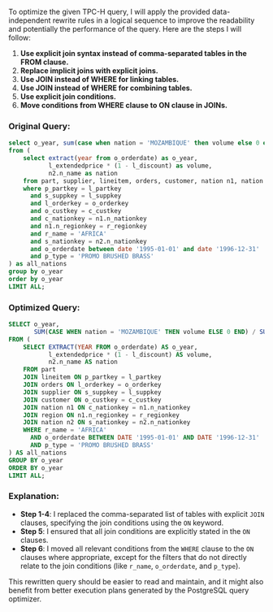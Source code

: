 To optimize the given TPC-H query, I will apply the provided data-independent rewrite rules in a logical sequence to improve the readability and potentially the performance of the query. Here are the steps I will follow:

1. **Use explicit join syntax instead of comma-separated tables in the FROM clause.**
2. **Replace implicit joins with explicit joins.**
3. **Use JOIN instead of WHERE for linking tables.**
4. **Use JOIN instead of WHERE for combining tables.**
5. **Use explicit join conditions.**
6. **Move conditions from WHERE clause to ON clause in JOINs.**

### Original Query:
```sql
select o_year, sum(case when nation = 'MOZAMBIQUE' then volume else 0 end) / sum(volume) as mkt_share 
from (
    select extract(year from o_orderdate) as o_year, 
           l_extendedprice * (1 - l_discount) as volume, 
           n2.n_name as nation 
    from part, supplier, lineitem, orders, customer, nation n1, nation n2, region 
    where p_partkey = l_partkey 
      and s_suppkey = l_suppkey 
      and l_orderkey = o_orderkey 
      and o_custkey = c_custkey 
      and c_nationkey = n1.n_nationkey 
      and n1.n_regionkey = r_regionkey 
      and r_name = 'AFRICA' 
      and s_nationkey = n2.n_nationkey 
      and o_orderdate between date '1995-01-01' and date '1996-12-31' 
      and p_type = 'PROMO BRUSHED BRASS'
) as all_nations 
group by o_year 
order by o_year 
LIMIT ALL;
```

### Optimized Query:
```sql
SELECT o_year, 
       SUM(CASE WHEN nation = 'MOZAMBIQUE' THEN volume ELSE 0 END) / SUM(volume) AS mkt_share 
FROM (
    SELECT EXTRACT(YEAR FROM o_orderdate) AS o_year, 
           l_extendedprice * (1 - l_discount) AS volume, 
           n2.n_name AS nation 
    FROM part 
    JOIN lineitem ON p_partkey = l_partkey 
    JOIN orders ON l_orderkey = o_orderkey 
    JOIN supplier ON s_suppkey = l_suppkey 
    JOIN customer ON o_custkey = c_custkey 
    JOIN nation n1 ON c_nationkey = n1.n_nationkey 
    JOIN region ON n1.n_regionkey = r_regionkey 
    JOIN nation n2 ON s_nationkey = n2.n_nationkey 
    WHERE r_name = 'AFRICA' 
      AND o_orderdate BETWEEN DATE '1995-01-01' AND DATE '1996-12-31' 
      AND p_type = 'PROMO BRUSHED BRASS'
) AS all_nations 
GROUP BY o_year 
ORDER BY o_year 
LIMIT ALL;
```

### Explanation:
- **Step 1-4**: I replaced the comma-separated list of tables with explicit `JOIN` clauses, specifying the join conditions using the `ON` keyword.
- **Step 5**: I ensured that all join conditions are explicitly stated in the `ON` clauses.
- **Step 6**: I moved all relevant conditions from the `WHERE` clause to the `ON` clauses where appropriate, except for the filters that do not directly relate to the join conditions (like `r_name`, `o_orderdate`, and `p_type`).

This rewritten query should be easier to read and maintain, and it might also benefit from better execution plans generated by the PostgreSQL query optimizer.